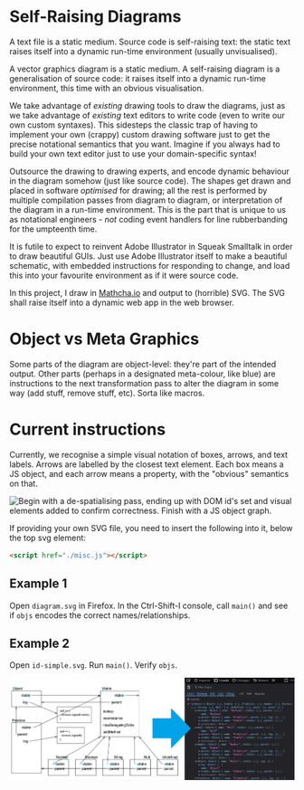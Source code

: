 # Self-Raising Diagrams
A text file is a static medium. Source code is self-raising text: the static text raises itself into a dynamic run-time environment (usually unvisualised).

A vector graphics diagram is a static medium. A self-raising diagram is a generalisation of source code: it raises itself into a dynamic run-time environment, this time with an obvious visualisation.

We take advantage of *existing* drawing tools to draw the diagrams, just as we take advantage of *existing* text editors to write code (even to write our own custom syntaxes). This sidesteps the classic trap of having to implement your own (crappy) custom drawing software just to get the precise notational semantics that you want. Imagine if you always had to build your own text editor just to use your domain-specific syntax!

Outsource the drawing to drawing experts, and encode dynamic behaviour in the diagram somehow (just like source code). The shapes get drawn and placed in software *optimised* for drawing; all the rest is performed by multiple compilation passes from diagram to diagram, or interpretation of the diagram in a run-time environment. This is the part that is unique to us as notational engineers - *not* coding event handlers for line rubberbanding for the umpteenth time.

It is futile to expect to reinvent Adobe Illustrator in Squeak Smalltalk in order to draw beautiful GUIs. Just use Adobe Illustrator itself to make a beautiful schematic, with embedded instructions for responding to change, and load this into your favourite environment as if it were source code.

In this project, I draw in [Mathcha.io](https://www.mathcha.io/editor) and output to (horrible) SVG. The SVG shall raise itself into a dynamic web app in the web browser.

# Object vs Meta Graphics
Some parts of the diagram are object-level: they're part of the intended output. Other parts (perhaps in a designated meta-colour, like blue) are instructions to the next transformation pass to alter the diagram in some way (add stuff, remove stuff, etc). Sorta like macros.

# Current instructions
Currently, we recognise a simple visual notation of boxes, arrows, and text labels. Arrows are labelled by the closest text element. Each box means a JS object, and each arrow means a property, with the "obvious" semantics on that.

![Begin with a de-spatialising pass, ending up with DOM id's set and visual elements added to confirm correctness. Finish with a JS object graph.](boxes-arrows-labels-overview.svg)

If providing your own SVG file, you need to insert the following into it, below the top svg element:

```html
<script href="./misc.js"></script>
```

## Example 1
Open `diagram.svg` in Firefox. In the Ctrl-Shift-I console, call `main()` and see if `objs` encodes the correct names/relationships.

## Example 2
Open `id-simple.svg`. Run `main()`. Verify `objs`.

![Demo of a more complex object structure.](demo-id.png)


